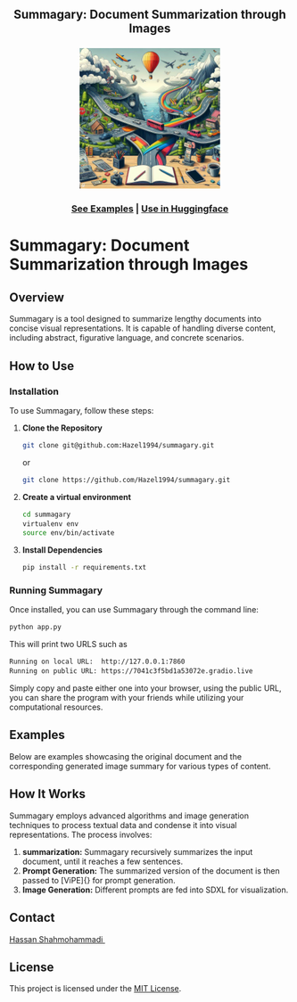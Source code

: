 <div>
<div align='center'>
<h2 align="center"> Summagary: Document Summarization through Images </h2>
<h3 align="center"></h3>
</div>
<div>
<div align="center">
<div style="text-align:center">
<img src="featured.jpg"  width="50%" height="50%">
</div>

###  [See Examples](https://github.com/Hazel1994/ViPE-Videos) | [Use in Huggingface](https://huggingface.co/spaces/fittar/summagary)

</div>

# Summagary: Document Summarization through Images

## Overview
Summagary is a tool designed to summarize lengthy documents into concise visual representations. It is capable of handling diverse content, including abstract, figurative language, and concrete scenarios.

## How to Use
### Installation
To use Summagary, follow these steps:

1. **Clone the Repository**
    ```bash
    git clone git@github.com:Hazel1994/summagary.git
    ```
    or
    ```bash
    git clone https://github.com/Hazel1994/summagary.git
    ```
2. **Create a virtual environment**
   ```bash
   cd summagary
   virtualenv env
   source env/bin/activate
   ```
3. **Install Dependencies**
    ```bash
    pip install -r requirements.txt
    ```

### Running Summagary
Once installed, you can use Summagary through the command line:

```bash
python app.py
```
This will print two URLS such as

```bash
Running on local URL:  http://127.0.0.1:7860
Running on public URL: https://7041c3f5bd1a53072e.gradio.live
```
Simply copy and paste either one into your browser, using the public URL, you can share the program with your friends while utilizing your computational resources.

## Examples
Below are examples showcasing the original document and the corresponding generated image summary for various types of content.


## How It Works
Summagary employs advanced algorithms and image generation techniques to process textual data and condense it into visual representations. The process involves:

1. **summarization:** Summagary recursively summarizes the input document, until it reaches a few sentences.
2. **Prompt Generation:** The summarized version of the document is then passed to [ViPE]{} for prompt generation.
3. **Image Generation:** Different prompts are fed into SDXL for visualization.

## Contact
<a href='https://fittar.me/'> Hassan Shahmohammadi </a>&emsp;

## License
This project is licensed under the [MIT License](LICENSE).
